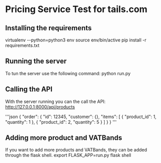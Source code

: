 # Pricing Service Test for tails.com

## Installing the requirements
virtualenv --python=python3 env
source env/bin/active
pip install -r requirements.txt

## Running the server
To tun the server use the following command:
python run.py


## Calling the API
With the server running you can the call the API:
http://127.0.0.1:8000/api/products

'''json
{
    "order": {
	"id": 12345,
	"customer": {},
	"items": [
	    {
		"product_id": 1,
		"quantity": 1
	    },
	    {
		"product_id": 2,
		"quantity": 5
	    }
	]
    }
}
'''

## Adding more product and VATBands
If you want to add more products and VATBands, they can be added through the flask shell. 
export FLASK_APP=run.py
flask shell

